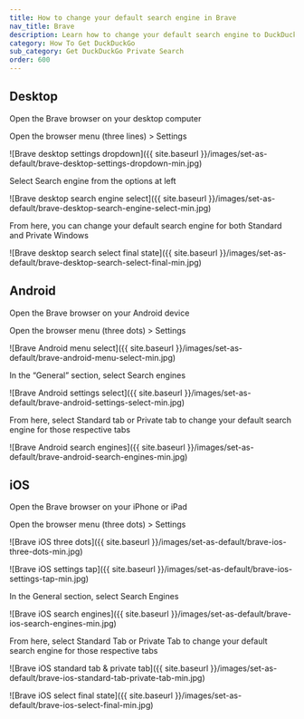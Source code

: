 ```yaml
---
title: How to change your default search engine in Brave
nav_title: Brave
description: Learn how to change your default search engine to DuckDuckGo in Brave for desktop, Android, and iOS.
category: How To Get DuckDuckGo
sub_category: Get DuckDuckGo Private Search
order: 600
---
```


## Desktop

Open the Brave browser on your desktop computer

Open the browser menu (three lines) > Settings

![Brave desktop settings dropdown]({{ site.baseurl }}/images/set-as-default/brave-desktop-settings-dropdown-min.jpg)

Select Search engine from the options at left

![Brave desktop search engine select]({{ site.baseurl }}/images/set-as-default/brave-desktop-search-engine-select-min.jpg)

From here, you can change your default search engine for both Standard and Private Windows

![Brave desktop search select final state]({{ site.baseurl }}/images/set-as-default/brave-desktop-search-select-final-min.jpg)

## Android

Open the Brave browser on your Android device

Open the browser menu (three dots) > Settings

![Brave Android menu select]({{ site.baseurl }}/images/set-as-default/brave-android-menu-select-min.jpg)

In the “General” section, select Search engines

![Brave Android settings select]({{ site.baseurl }}/images/set-as-default/brave-android-settings-select-min.jpg)

From here, select Standard tab or Private tab to change your default search engine for those respective tabs

![Brave Android search engines]({{ site.baseurl }}/images/set-as-default/brave-android-search-engines-min.jpg)

## iOS

Open the Brave browser on your iPhone or iPad

Open the browser menu (three dots) > Settings

![Brave iOS three dots]({{ site.baseurl }}/images/set-as-default/brave-ios-three-dots-min.jpg)

![Brave iOS settings tap]({{ site.baseurl }}/images/set-as-default/brave-ios-settings-tap-min.jpg)

In the General section, select Search Engines

![Brave iOS search engines]({{ site.baseurl }}/images/set-as-default/brave-ios-search-engines-min.jpg)

From here, select Standard Tab or Private Tab to change your default search engine for those respective tabs

![Brave iOS standard tab & private tab]({{ site.baseurl }}/images/set-as-default/brave-ios-standard-tab-private-tab-min.jpg)

![Brave iOS select final state]({{ site.baseurl }}/images/set-as-default/brave-ios-select-final-min.jpg)
